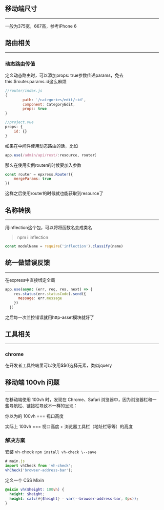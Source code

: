## 移动端尺寸

---

一般为375宽，667高，参考iPhone 6



## 路由相关

---

### 动态路由传值

定义动态路由时，可以添加props: true参数传递params，免去this.$router.params.id这么麻烦

``` javascript
//router/index.js
{
        path: '/categories/edit/:id',
        component: CategoryEdit,
        props: true
}
```



``` javascript
//project.vue
props: {
    id: {}
}
```



如果在中间件使用动态路由的话，比如

```javascript
app.use(/admin/api/rest/:resource, router)
```

那么在使用实例router的时候要加入参数

```javascript
const router = epxress.Router({
    mergeParams: true
})
```

这样之后使用router的时候就也能获取到resource了



## 名称转换

---

用inflection这个包，可以将将函数名变成类名

> npm i inflection

``` javascript
const modelName = require('inflection').classify(name)
```



## 统一做错误反馈

---

在express中直接绑定全局

```javascript
app.use(async (err, req, res, next) => {
    res.status(err.statusCode).send({
      message: err.message
    })
  })
```

之后每一次监控错误就用http-asset模块就好了



## 工具相关

---

### chrome

在开发者工具终端里可以使用$$()选择元素，类似jquery



## 移动端 100vh 问题

---

在移动端使用 100vh 时，发现在 Chrome、Safari 浏览器中，因为浏览器栏和一些导航栏、链接栏导致不一样的呈现：

你以为的 100vh === 视口高度

实际上 100vh === 视口高度 + 浏览器工具栏（地址栏等等）的高度

### 解决方案

安装 vh-check `npm install vh-check \--save`

```javascript
# main.js
import vhCheck from 'vh-check';
vhCheck('browser-address-bar');
```

定义一个 CSS Mixin

```scss
@mixin vh($height: 100vh) {
  height: $height;
  height: calc(#{$height} - var(--browser-address-bar, 0px));
}
```